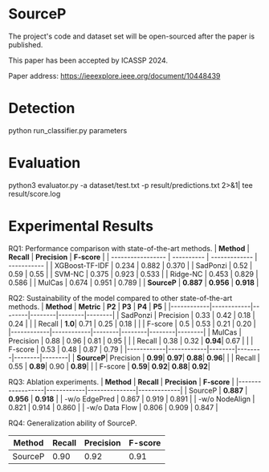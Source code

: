 # SourceP
The project's code and dataset set will be open-sourced after the paper is published.

This paper has been accepted by ICASSP 2024.

Paper address: https://ieeexplore.ieee.org/document/10448439


# Detection
python run_classifier.py parameters

# Evaluation
python3 evaluator.py -a dataset/test.txt -p result/predictions.txt 2>&1| tee result/score.log


# Experimental Results
RQ1: Performance comparison with state-of-the-art methods.
| **Method**        | **Recall** | **Precision** | **F-score** |
| ----------------- | ---------- | ------------- | ----------- |
| XGBoost-TF-IDF    | 0.234      | 0.882         | 0.370       |
| SadPonzi          | 0.52       | 0.59          | 0.55        |
| SVM-NC            | 0.375      | 0.923         | 0.533       |
| Ridge-NC          | 0.453      | 0.829         | 0.586       |
| MulCas            | 0.674      | 0.951         | 0.789       |
| **SourceP**       | **0.887**   | **0.956**      | **0.918**   |


RQ2: Sustainability of the model compared to other state-of-the-art methods.
| **Method** | **Metric** | **P2** | **P3** | **P4** | **P5** |
|------------|------------|--------|--------|--------|--------|
| SadPonzi   | Precision  | 0.33   | 0.42   | 0.18   | 0.24   |
|            | Recall     | **1.0**| 0.71   | 0.25   | 0.18   |
|            | F-score    | 0.5    | 0.53   | 0.21   | 0.20   |
|------------|------------|--------|--------|--------|--------|
| MulCas     | Precision  | 0.88   | 0.96   | 0.81   | 0.95   |
|            | Recall     | 0.38   | 0.32   | **0.94**| 0.67   |
|            | F-score    | 0.53   | 0.48   | 0.87   | 0.79   |
|------------|------------|--------|--------|--------|--------|
| **SourceP**| Precision  | **0.99**| **0.97**| **0.88**| **0.96**|
|            | Recall     | 0.55   | **0.89**| 0.90   | **0.89**|
|            | F-score    | **0.59**| **0.92**| **0.88**| **0.92**|


RQ3: Ablation experiments.
| **Method**       | **Recall** | **Precision** | **F-score** |
|------------------|------------|---------------|-------------|
| SourceP          | **0.887**  | **0.956**     | **0.918**   |
| -w/o EdgePred    | 0.867      | 0.919         | 0.891       |
| -w/o NodeAlign   | 0.821      | 0.914         | 0.860       |
| -w/o Data Flow   | 0.806      | 0.909         | 0.847       |

RQ4: Generalization ability of SourceP.

| **Method** | **Recall** | **Precision** | **F-score** |
|------------|------------|---------------|-------------|
| SourceP    | 0.90       | 0.92          | 0.91        |
